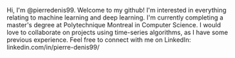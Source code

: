 Hi, I'm @pierredenis99. Welcome to my github! 
I'm interested in everything relating to machine learning and deep learning. 
I'm currently completing a master's degree at Polytechnique Montreal in Computer Science. 
I would love to collaborate on projects using time-series algorithms, as I have some previous experience.
Feel free to connect with me on LinkedIn: linkedin.com/in/pierre-denis99/
